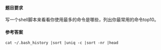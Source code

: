 #### 题目要求
写一个shell脚本来看看你使用最多的命令是哪些，列出你最常用的命令top10。

#### 参考答案
```
cat ~/.bash_history |sort |uniq -c |sort -nr |head
```